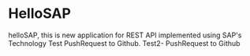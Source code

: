 # HelloSAP
helloSAP, this is new application for REST API implemented using SAP's Technology
Test PushRequest to Github.
Test2- PushRequest to Github 
